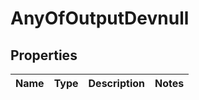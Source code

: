 # AnyOfOutputDevnull

## Properties
Name | Type | Description | Notes
------------ | ------------- | ------------- | -------------

